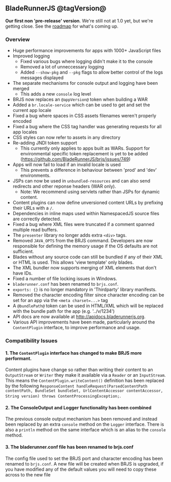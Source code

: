 ## BladeRunnerJS @tagVersion@

**Our first non 'pre-release' version**. We're still not at 1.0 yet, but we're getting close. See the [roadmap](http://bladerunnerjs.org/docs/roadmap/) for what's coming up.

### Overview

- Huge performance improvements for apps with 1000+ JavaScript files
- Improved logging
    - Fixed various bugs where logging didn't make it to the console
    - Removed a lot of unneccessary logging
    - Added `--show-pkg` and `--pkg` flags to allow better control of the logs messages displayed
- The separate mechanisms for console output and logging have been merged
    - This adds a new `console` log level
- BRJS now replaces an `@appVersion@` token when building a WAR
- Added a `br.locale-service` which can be used to get and set the current app locale
- Fixed a bug where spaces in CSS assets filenames weren't properly encoded
- Fixed a bug where the CSS tag handler was generating requests for all app locales
- CSS styles can now refer to assets in any directory
- Re-adding JNDI token support
    - This currently only applies to apps built as WARs. Support for environmental specific token replacement is yet to be added (https://github.com/BladeRunnerJS/brjs/issues/749)
- Apps will now fail to load if an invalid locale is used
    - This prevents a difference in behaviour between 'prod' and 'dev' environments.
- JSPs can now be used in `unbundled-resources` and can also send redirects and other reponse headers (WAR only).
    - Note: We recommend using servlets rather than JSPs for dynamic content.
- Content plugins can now define unversioned content URLs by prefixing their URLs with a `/`.
- Dependencies in inline maps used within NamespacedJS source files are correctly detected.
- Fixed a bug where XML files were truncated if a comment spanned multiple read buffers.
- The `presenter` library no longer adds extra `<div>` tags.
- Removed `JAVA_OPTS` from the BRJS command. Developers are now responsible for defining the memory usage if the OS defaults are not sufficient.
- Blades without any source code can still be bundled if any of their XML or HTML is used. This allows 'view template' only blades.
- The XML bundler now supports merging of XML elements  that don't have IDs.
- Fixed a number of file locking issues in Windows.
- `bladerunner.conf` has been renamed to `brjs.conf`.
- `exports: {}` is no longer mandatory in 'Thirdparty' library manifests.
- Removed the character encoding filter since character encoding can be set for an app via the `<meta charset=...>` tag
- A `@bundlePath@` token can be used in HTML/XML which will be replaced with the bundle path for the app (e.g. '../v/1234')
- API docs are now available at <http://apidocs.bladerunnerjs.org>.
- Various API improvements have been made, particularly around the `ContentPlugin` interface, to improve performance and usage.

### Compatibility Issues

#### 1. The `ContentPlugin` interface has changed to make BRJS more performant.

Content plugins have change so rather than writing their content to an `OutputStream` or `Writer` they make it available via a `Reader` or an `InputStream`. This means the `ContentPlugin.writeContent()` definition has been replaced by the following  `ResponseContent handleRequest(ParsedContentPath contentPath, BundleSet bundleSet, UrlContentAccessor contentAccessor, String version) throws ContentProcessingException;`.

#### 2. The ConsoleOutput and Logger functionality has been combined

The previous console output mechanism has been removed and instead been replaced by an extra `console` method on the `Logger` interface. There is also a `println` method on the same interface which is an alias to the `console` method.

#### 3. The bladerunner.conf file has been renamed to brjs.conf

The config file used to set the BRJS port and character encoding has been renamed to `brjs.conf`. A new file will be created when BRJS is upgraded, if you have modified any of the default values you will need to copy these across to the new file
